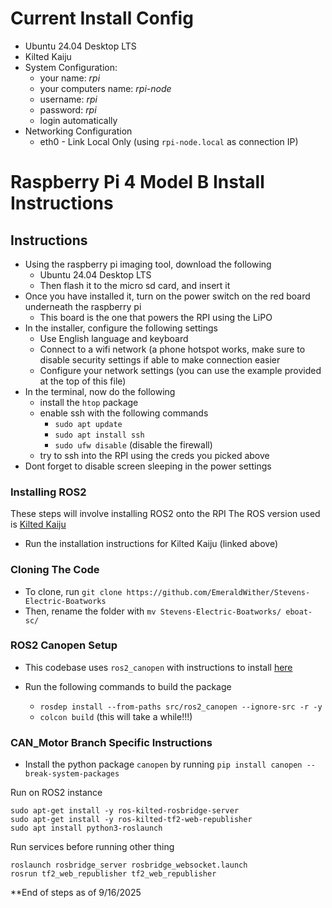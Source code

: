 
# Current Install Config

* Ubuntu 24.04 Desktop LTS
* Kilted Kaiju
* System Configuration:
	* your name: *rpi*
	* your computers name: *rpi-node*
	* username: *rpi*
	* password: *rpi*
	* login automatically
* Networking Configuration
	* eth0 - Link Local Only (using `rpi-node.local` as connection IP)

# Raspberry Pi 4 Model B Install Instructions


## Instructions
  

 - Using the raspberry pi imaging tool, download the following
	 - Ubuntu 24.04 Desktop LTS
	 -  Then flash it to the micro sd card, and insert it
 - Once you have installed it, turn on the power switch on the red board underneath the raspberry pi
	 - This board is the one that powers the RPI using the LiPO
- In the installer, configure the following settings
	- Use English language and keyboard
	- Connect to a wifi network (a phone hotspot works, make sure to disable security settings if able to make connection easier
	- Configure your network settings (you can  use the example provided at the top of this file)
- In the terminal, now do the following
	- install the `htop` package
	- enable ssh with the following commands
		- `sudo apt update`
		- `sudo apt install ssh`
		- `sudo ufw disable` (disable the firewall)
	- try to ssh into the RPI using the creds you picked above
- Dont forget to disable screen sleeping in the power settings

### Installing ROS2
These steps will involve installing ROS2 onto the RPI
The ROS version used is [Kilted Kaiju](https://docs.ros.org/en/kilted/Installation/Ubuntu-Install-Debs.html)

* Run the installation instructions for Kilted Kaiju (linked above)  


### Cloning The Code

* To clone, run `git clone https://github.com/EmeraldWither/Stevens-Electric-Boatworks`
* Then, rename the folder with `mv Stevens-Electric-Boatworks/ eboat-sc/`


### ROS2 Canopen Setup

* This codebase uses `ros2_canopen` with instructions to install [here](https://ros-industrial.github.io/ros2_canopen/manual/rolling/quickstart/installation.html)

* Run the following commands to build the package
  
  * `rosdep install --from-paths src/ros2_canopen --ignore-src -r -y`
  * `colcon build` (this will take a while!!!)

 
### CAN_Motor Branch Specific Instructions

* Install the python package `canopen` by running `pip install canopen --break-system-packages`

Run on ROS2 instance
```
sudo apt-get install -y ros-kilted-rosbridge-server
sudo apt-get install -y ros-kilted-tf2-web-republisher
sudo apt install python3-roslaunch
```


Run services before running other thing
```
roslaunch rosbridge_server rosbridge_websocket.launch
rosrun tf2_web_republisher tf2_web_republisher
```


**End of steps as of 9/16/2025


